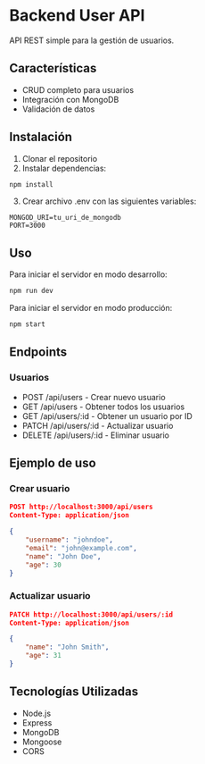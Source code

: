 # Backend User API

API REST simple para la gestión de usuarios.

## Características

- CRUD completo para usuarios
- Integración con MongoDB
- Validación de datos

## Instalación

1. Clonar el repositorio
2. Instalar dependencias:
```bash
npm install
```
3. Crear archivo .env con las siguientes variables:
```
MONGOD_URI=tu_uri_de_mongodb
PORT=3000
```

## Uso

Para iniciar el servidor en modo desarrollo:
```bash
npm run dev
```

Para iniciar el servidor en modo producción:
```bash
npm start
```

## Endpoints

### Usuarios

- POST /api/users - Crear nuevo usuario
- GET /api/users - Obtener todos los usuarios
- GET /api/users/:id - Obtener un usuario por ID
- PATCH /api/users/:id - Actualizar usuario
- DELETE /api/users/:id - Eliminar usuario

## Ejemplo de uso

### Crear usuario
```json
POST http://localhost:3000/api/users
Content-Type: application/json

{
    "username": "johndoe",
    "email": "john@example.com",
    "name": "John Doe",
    "age": 30
}
```

### Actualizar usuario
```json
PATCH http://localhost:3000/api/users/:id
Content-Type: application/json

{
    "name": "John Smith",
    "age": 31
}
```

## Tecnologías Utilizadas

- Node.js
- Express
- MongoDB
- Mongoose
- CORS 